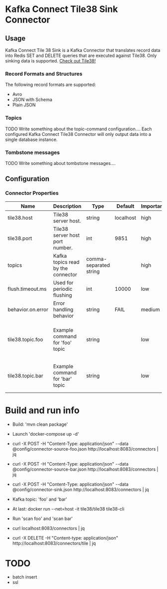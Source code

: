 # Kafka Connect Tile38 Sink Connector

## Usage

Kafka Connect Tile 38 Sink is a Kafka Connector that translates record data into Redis SET and DELETE queries that are executed against Tile38. Only sinking data is supported. [Check out Tile38!](https://tile38.com/)

### Record Formats and Structures
The following record formats are supported:

* Avro 
* JSON with Schema
* Plain JSON

### Topics

TODO Write something about the topic-command configuration.... 
Each configured Kafka Connect Tile38 Connector will only output data into a single database instance.

### Tombstone messages

TODO Write something about tombstone messages....

## Configuration

### Connector Properties
Name |	Description	| Type	| Default |	Importance | Example
------------ | ------------- | ------------- | ------------- | ------------- | -------------
tile38.host	| Tile38 server host. | string | localhost |	high | localhost 
tile38.port |	Tile38 server host port number. | int | 9851 |	high | 9851
topics | Kafka topics read by the connector | comma-separated string | | high | foo,bar
flush.timeout.ms | Used for periodic flushing | int | 10000 | low | 1234
behavior.on.error | Error handling behavior | string | FAIL | medium | LOG or FAIL
tile38.topic.foo | Example command for 'foo' topic | string | | low | foo event.id FIELD route event.route POINT event.lat event.lon
tile38.topic.bar | Example command for 'bar' topic | string | | low | anything event.the_key POINT event.latitude event.longitude

# Build and run info

* Build: 'mvn clean package'
* Launch 'docker-compose up -d'
* curl -X POST -H "Content-Type: application/json" --data @config/connector-source-foo.json http://localhost:8083/connectors | jq
* curl -X POST -H "Content-Type: application/json" --data @config/connector-source-bar.json http://localhost:8083/connectors | jq
* curl -X POST -H "Content-Type: application/json" --data @config/connector-sink.json http://localhost:8083/connectors | jq
* Kafka topic: 'foo' and 'bar'
* At last: docker run --net=host -it tile38/tile38 tile38-cli
* Run 'scan foo' and 'scan bar'

* curl localhost:8083/connectors | jq
* curl -X DELETE -H "Content-type: application/json" http://localhost:8083/connectors/tile | jq

# TODO
* batch insert
* ssl

